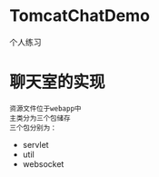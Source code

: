 # TomcatChatDemo
个人练习
# 聊天室的实现
    资源文件位于webapp中
    主类分为三个包储存
    三个包分别为：
* servlet
* util
* websocket
